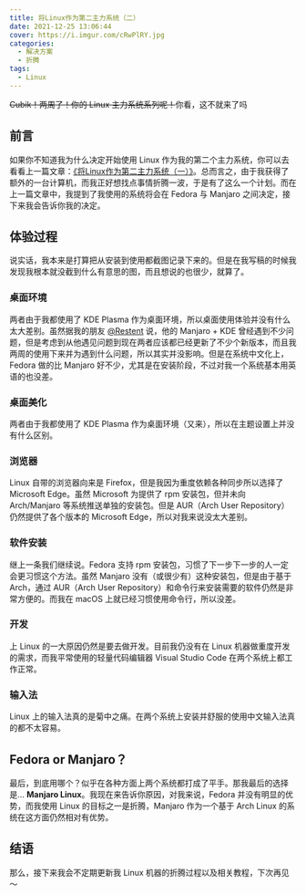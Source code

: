 ```yaml
---
title: 将Linux作为第二主力系统（二）
date: 2021-12-25 13:06:44
cover: https://i.imgur.com/cRwPlRY.jpg
categories:
  - 解决方案
  - 折腾
tags:
  - Linux
---
```


~~Cubik！两周了！你的 Linux 主力系统系列呢！~~你看，这不就来了吗

<!-- more -->

## 前言

如果你不知道我为什么决定开始使用 Linux 作为我的第二个主力系统，你可以去看看上一篇文章：[《将Linux作为第二主力系统（一）》](../2021-12-05-DailyDrivingLinux(1))。总而言之，由于我获得了额外的一台计算机，而我正好想找点事情折腾一波，于是有了这么一个计划。而在上一篇文章中，我提到了我使用的系统将会在 Fedora 与 Manjaro 之间决定，接下来我会告诉你我的决定。

## 体验过程

说实话，我本来是打算把从安装到使用都截图记录下来的。但是在我写稿的时候我发现我根本就没截到什么有意思的图，而且想说的也很少，就算了。

### 桌面环境

两者由于我都使用了 KDE Plasma 作为桌面环境，所以桌面使用体验并没有什么太大差别。虽然据我的朋友 [@Restent](https://blog.restent.win/2021/08/25/I-change-my-system-to-Arch-Linux/) 说，他的 Manjaro + KDE 曾经遇到不少问题，但是考虑到从他遇见问题到现在两者应该都已经更新了不少个新版本，而且我两周的使用下来并为遇到什么问题，所以其实并没影响。但是在系统中文化上，Fedora 做的比 Manjaro 好不少，尤其是在安装阶段，不过对我一个系统基本用英语的也没差。

### 桌面美化

两者由于我都使用了 KDE Plasma 作为桌面环境（又来），所以在主题设置上并没有什么区别。

### 浏览器

Linux 自带的浏览器向来是 Firefox，但是我因为重度依赖各种同步所以选择了 Microsoft Edge。虽然 Microsoft 为提供了 rpm 安装包，但并未向 Arch/Manjaro 等系统推送单独的安装包。但是 AUR（Arch User Repository）仍然提供了各个版本的 Microsoft Edge，所以对我来说没太大差别。



### 软件安装

继上一条我们继续说。Fedora 支持 rpm 安装包，习惯了下一步下一步的人一定会更习惯这个方法。虽然 Manjaro 没有（或很少有）这种安装包，但是由于基于 Arch，通过 AUR（Arch User Repository）和命令行来安装需要的软件仍然是非常方便的。而我在 macOS 上就已经习惯使用命令行，所以没差。



### 开发

上 Linux 的一大原因仍然是要去做开发。目前我仍没有在 Linux 机器做重度开发的需求，而我平常使用的轻量代码编辑器 Visual Studio Code 在两个系统上都工作正常。



### 输入法

Linux 上的输入法真的是菊中之痛。在两个系统上安装并舒服的使用中文输入法真的都不太容易。

## Fedora or Manjaro？

最后，到底用哪个？似乎在各种方面上两个系统都打成了平手。那我最后的选择是... **Manjaro Linux**。我现在来告诉你原因，对我来说，Fedora 并没有明显的优势，而我使用 Linux 的目标之一是折腾，Manjaro 作为一个基于 Arch Linux 的系统在这方面仍然相对有优势。

## 结语

那么，接下来我会不定期更新我 Linux 机器的折腾过程以及相关教程，下次再见～
